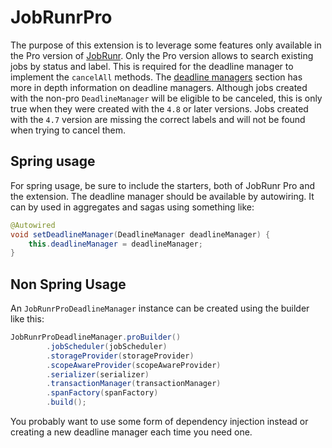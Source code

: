 # JobRunrPro

The purpose of this extension is to leverage some features only available in the Pro version of [JobRunr](https://www.jobrunr.io/en/documentation/pro/).
Only the Pro version allows to search existing jobs by status and label. This is required for the deadline manager to implement the `cancelAll` methods.
The [deadline managers](../axon-framework/deadlines/deadline-managers.md) section has more in depth information on deadline managers.
Although jobs created with the non-pro `DeadlineManager` will be eligible to be canceled, this is only true when they were created with the `4.8` or later versions.
Jobs created with the `4.7` version are missing the correct labels and will not be found when trying to cancel them.

## Spring usage

For spring usage, be sure to include the starters, both of JobRunr Pro and the extension. The deadline manager should be available by autowiring.
It can by used in aggregates and sagas using something like:
```java
@Autowired
void setDeadlineManager(DeadlineManager deadlineManager) {
    this.deadlineManager = deadlineManager;
}
```

## Non Spring Usage

An `JobRunrProDeadlineManager` instance can be created using the builder like this:
```java
JobRunrProDeadlineManager.proBuilder()
        .jobScheduler(jobScheduler)
        .storageProvider(storageProvider)
        .scopeAwareProvider(scopeAwareProvider)
        .serializer(serializer)
        .transactionManager(transactionManager)
        .spanFactory(spanFactory)
        .build();
```

You probably want to use some form of dependency injection instead or creating a new deadline manager each time you need one.



